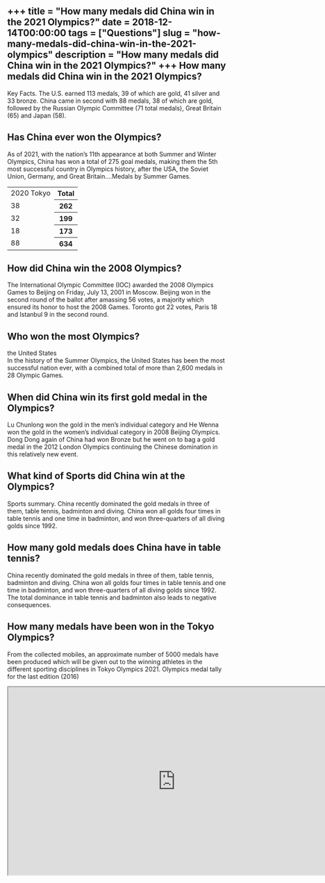 +++
title = "How many medals did China win in the 2021 Olympics?"
date = 2018-12-14T00:00:00
tags = ["Questions"]
slug = "how-many-medals-did-china-win-in-the-2021-olympics"
description = "How many medals did China win in the 2021 Olympics?"
+++
How many medals did China win in the 2021 Olympics?
---------------------------------------------------

Key Facts. The U.S. earned 113 medals, 39 of which are gold, 41 silver and 33 bronze. China came in second with 88 medals, 38 of which are gold, followed by the Russian Olympic Committee (71 total medals), Great Britain (65) and Japan (58).

Has China ever won the Olympics?
--------------------------------

As of 2021, with the nation’s 11th appearance at both Summer and Winter Olympics, China has won a total of 275 goal medals, making them the 5th most successful country in Olympics history, after the USA, the Soviet Union, Germany, and Great Britain….Medals by Summer Games.

<table><tr><td>2020 Tokyo</td><th>Total</th></tr><tr><td>38</td><th>262</th></tr><tr><td>32</td><th>199</th></tr><tr><td>18</td><th>173</th></tr><tr><td>88</td><th>634</th></tr></table>

How did China win the 2008 Olympics?
------------------------------------

The International Olympic Committee (IOC) awarded the 2008 Olympics Games to Beijing on Friday, July 13, 2001 in Moscow. Beijing won in the second round of the ballot after amassing 56 votes, a majority which ensured its honor to host the 2008 Games. Toronto got 22 votes, Paris 18 and Istanbul 9 in the second round.

Who won the most Olympics?
--------------------------

the United States  
In the history of the Summer Olympics, the United States has been the most successful nation ever, with a combined total of more than 2,600 medals in 28 Olympic Games.

When did China win its first gold medal in the Olympics?
--------------------------------------------------------

Lu Chunlong won the gold in the men’s individual category and He Wenna won the gold in the women’s individual category in 2008 Beijing Olympics. Dong Dong again of China had won Bronze but he went on to bag a gold medal in the 2012 London Olympics continuing the Chinese domination in this relatively new event.

What kind of Sports did China win at the Olympics?
--------------------------------------------------

Sports summary. China recently dominated the gold medals in three of them, table tennis, badminton and diving. China won all golds four times in table tennis and one time in badminton, and won three-quarters of all diving golds since 1992.

How many gold medals does China have in table tennis?
-----------------------------------------------------

China recently dominated the gold medals in three of them, table tennis, badminton and diving. China won all golds four times in table tennis and one time in badminton, and won three-quarters of all diving golds since 1992. The total dominance in table tennis and badminton also leads to negative consequences.

How many medals have been won in the Tokyo Olympics?
----------------------------------------------------

From the collected mobiles, an approximate number of 5000 medals have been produced which will be given out to the winning athletes in the different sporting disciplines in Tokyo Olympics 2021. Olympics medal tally for the last edition (2016)

<iframe allow="accelerometer; autoplay; clipboard-write; encrypted-media; gyroscope; picture-in-picture" allowfullscreen="" class="__youtube_prefs__  epyt-is-override  no-lazyload" data-no-lazy="1" data-origheight="433" data-origwidth="770" data-skipgform_ajax_framebjll="" height="433" id="_ytid_16583" loading="lazy" src="https://www.youtube.com/embed/5k17uvNe_ZQ?enablejsapi=1&autoplay=0&cc_load_policy=0&cc_lang_pref=&iv_load_policy=1&loop=0&modestbranding=0&rel=1&fs=1&playsinline=0&autohide=2&theme=dark&color=red&controls=1&" title="YouTube player" width="770"></iframe>